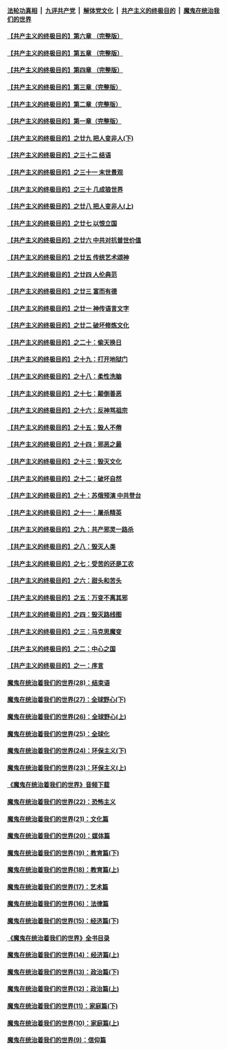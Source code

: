 ####  [法轮功真相](../../../../basic/blob/master/README.md?t=09202000) &nbsp;|&nbsp; [九评共产党](../../../../9ping.md/blob/master/README.md?t=09202000) &nbsp;|&nbsp; [解体党文化](../../../../jtdwh.md/blob/master/README.md?t=09202000)  &nbsp;|&nbsp; [共产主义的终极目的](../../../../gczydzjmd.md/blob/master/README.md?t=09202000) &nbsp;|&nbsp; [魔鬼在统治我们的世界](../../../../mgztzwmdsj.md/blob/master/README.md?t=09202000) 

#### [【共产主义的终极目的】第六章 （完整版）](../pages/nsc422/n11428913.md?t=09202000) 

#### [【共产主义的终极目的】第五章 （完整版）](../pages/nsc422/n11428912.md?t=09202000) 

#### [【共产主义的终极目的】第四章 （完整版）](../pages/nsc422/n11428907.md?t=09202000) 

#### [【共产主义的终极目的】第三章（完整版）](../pages/nsc422/n11428848.md?t=09202000) 

#### [【共产主义的终极目的】第二章（完整版）](../pages/nsc422/n11428831.md?t=09202000) 

#### [【共产主义的终极目的】第一章（完整版）](../pages/nsc422/n11417651.md?t=09202000) 

#### [【共产主义的终极目的】之廿九 把人变非人(下)](../pages/nsc422/n11344140.md?t=09202000) 

#### [【共产主义的终极目的】之三十二 结语](../pages/nsc422/n11360535.md?t=09202000) 

#### [【共产主义的终极目的】之三十一 末世景观](../pages/nsc422/n11351129.md?t=09202000) 

#### [【共产主义的终极目的】之三十 几成狼世界](../pages/nsc422/n11348280.md?t=09202000) 

#### [【共产主义的终极目的】之廿八 把人变非人(上)](../pages/nsc422/n11340492.md?t=09202000) 

#### [【共产主义的终极目的】之廿七 以恨立国](../pages/nsc422/n11336944.md?t=09202000) 

#### [【共产主义的终极目的】之廿六 中共对抗普世价值](../pages/nsc422/n11324785.md?t=09202000) 

#### [【共产主义的终极目的】之廿五 传统艺术颂神](../pages/nsc422/n11296396.md?t=09202000) 

#### [【共产主义的终极目的】之廿四 人伦典范](../pages/nsc422/n11296397.md?t=09202000) 

#### [【共产主义的终极目的】之廿三 富而有德](../pages/nsc422/n11283598.md?t=09202000) 

#### [【共产主义的终极目的】之廿一 神传语言文字](../pages/nsc422/n11263265.md?t=09202000) 

#### [【共产主义的终极目的】之廿二 破坏修炼文化](../pages/nsc422/n11245728.md?t=09202000) 

#### [【共产主义的终极目的】之二十：偷天换日](../pages/nsc422/n11238846.md?t=09202000) 

#### [【共产主义的终极目的】之十九：打开地狱门](../pages/nsc422/n11206376.md?t=09202000) 

#### [【共产主义的终极目的】之十八：柔性洗脑](../pages/nsc422/n11199994.md?t=09202000) 

#### [【共产主义的终极目的】之十七：颠倒善恶](../pages/nsc422/n11179782.md?t=09202000) 

#### [【共产主义的终极目的】之十六：反神骂祖宗](../pages/nsc422/n11166798.md?t=09202000) 

#### [【共产主义的终极目的】之十五：毁人不倦](../pages/nsc422/n11166792.md?t=09202000) 

#### [【共产主义的终极目的】之十四：邪恶之最](../pages/nsc422/n11150249.md?t=09202000) 

#### [【共产主义的终极目的】之十三：毁灭文化](../pages/nsc422/n11135227.md?t=09202000) 

#### [【共产主义的终极目的】之十二：破坏自然](../pages/nsc422/n11135214.md?t=09202000) 

#### [【共产主义的终极目的】之十：苏俄预演 中共登台](../pages/nsc422/n11118424.md?t=09202000) 

#### [【共产主义的终极目的】之十一：屠杀精英](../pages/nsc422/n11118442.md?t=09202000) 

#### [【共产主义的终极目的】之九：共产邪灵一路杀](../pages/nsc422/n11114139.md?t=09202000) 

#### [【共产主义的终极目的】之八：毁灭人类](../pages/nsc422/n11108503.md?t=09202000) 

#### [【共产主义的终极目的】之七：受苦的还是工农](../pages/nsc422/n11101809.md?t=09202000) 

#### [【共产主义的终极目的】之六：甜头和苦头](../pages/nsc422/n11096971.md?t=09202000) 

#### [【共产主义的终极目的】之五：万变不离其邪](../pages/nsc422/n11091285.md?t=09202000) 

#### [【共产主义的终极目的】之四：毁灭路线图](../pages/nsc422/n11086284.md?t=09202000) 

#### [【共产主义的终极目的】之三：马克思魔变](../pages/nsc422/n11061941.md?t=09202000) 

#### [【共产主义的终极目的】之二：中心之国](../pages/nsc422/n11047728.md?t=09202000) 

#### [【共产主义的终极目的】之一：序言](../pages/nsc422/n11086077.md?t=09202000) 

#### [魔鬼在统治着我们的世界(28)：结束语](../pages/nsc422/n10936246.md?t=09202000) 

#### [魔鬼在统治着我们的世界(27)：全球野心(下)](../pages/nsc422/n10928319.md?t=09202000) 

#### [魔鬼在统治着我们的世界(26)：全球野心(上)](../pages/nsc422/n10900318.md?t=09202000) 

#### [魔鬼在统治着我们的世界(25)：全球化](../pages/nsc422/n10788205.md?t=09202000) 

#### [魔鬼在统治着我们的世界(24)：环保主义(下)](../pages/nsc422/n10695307.md?t=09202000) 

#### [魔鬼在统治着我们的世界(23)：环保主义(上)](../pages/nsc422/n10688613.md?t=09202000) 

#### [《魔鬼在统治着我们的世界》音频下载](../pages/nsc422/n10635553.md?t=09202000) 

#### [魔鬼在统治着我们的世界(22)：恐怖主义](../pages/nsc422/n10614727.md?t=09202000) 

#### [魔鬼在统治着我们的世界(21)：文化篇](../pages/nsc422/n10597706.md?t=09202000) 

#### [魔鬼在统治着我们的世界(20)：媒体篇](../pages/nsc422/n10586579.md?t=09202000) 

#### [魔鬼在统治着我们的世界(19)：教育篇(下)](../pages/nsc422/n10564808.md?t=09202000) 

#### [魔鬼在统治着我们的世界(18)：教育篇(上)](../pages/nsc422/n10526970.md?t=09202000) 

#### [魔鬼在统治着我们的世界(17)：艺术篇](../pages/nsc422/n10499093.md?t=09202000) 

#### [魔鬼在统治着我们的世界(16)：法律篇](../pages/nsc422/n10485969.md?t=09202000) 

#### [魔鬼在统治着我们的世界(15)：经济篇(下)](../pages/nsc422/n10469975.md?t=09202000) 

#### [《魔鬼在统治着我们的世界》全书目录](../pages/nsc422/n10464261.md?t=09202000) 

#### [魔鬼在统治着我们的世界(14)：经济篇(上)](../pages/nsc422/n10457370.md?t=09202000) 

#### [魔鬼在统治着我们的世界(13)：政治篇(下)](../pages/nsc422/n10448270.md?t=09202000) 

#### [魔鬼在统治着我们的世界(12)：政治篇(上)](../pages/nsc422/n10444576.md?t=09202000) 

#### [魔鬼在统治着我们的世界(11)：家庭篇(下)](../pages/nsc422/n10440961.md?t=09202000) 

#### [魔鬼在统治着我们的世界(10)：家庭篇(上)](../pages/nsc422/n10435448.md?t=09202000) 

#### [魔鬼在统治着我们的世界(9)：信仰篇](../pages/nsc422/n10432159.md?t=09202000) 

